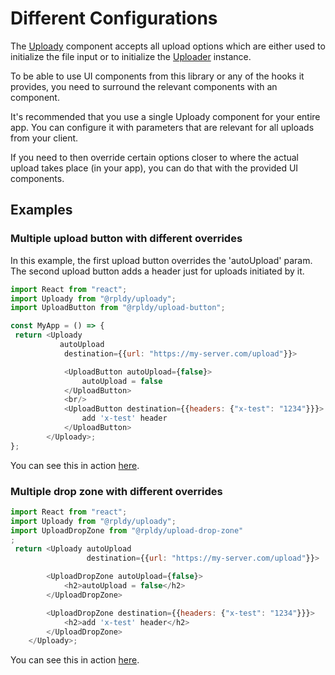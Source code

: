 # Different Configurations

The [Uploady](../packages/ui/uploady) component accepts all upload options which are either used to initialize the file input or to initialize the [Uploader](../packages/uploader) instance.

To be able to use UI components from this library or any of the hooks it provides, you need to surround the relevant components with an <Uploady> component.

It's recommended that you use a single Uploady component for your entire app. 
You can configure it with parameters that are relevant for all uploads from your client.

If you need to then override certain options closer to where the actual upload takes place (in your app), you can do that with the provided UI components.

## Examples

### Multiple upload button with different overrides

In this example, the first upload button overrides the 'autoUpload' param.
The second upload button adds a header just for uploads initiated by it.

```javascript
import React from "react";
import Uploady from "@rpldy/uploady";
import UploadButton from "@rpldy/upload-button";

const MyApp = () => {
 return <Uploady
           autoUpload
            destination={{url: "https://my-server.com/upload"}}>

            <UploadButton autoUpload={false}>
                autoUpload = false
            </UploadButton>
            <br/>
            <UploadButton destination={{headers: {"x-test": "1234"}}}>
                add 'x-test' header
            </UploadButton>
        </Uploady>;
};

```

You can see this in action [here](https://react-uploady-storybook.netlify.app/?path=/story/upload-button--different-configuration).

### Multiple drop zone with different overrides

```javascript
import React from "react";
import Uploady from "@rpldy/uploady";
import UploadDropZone from "@rpldy/upload-drop-zone"
;
 return <Uploady autoUpload
                 destination={{url: "https://my-server.com/upload"}}>

        <UploadDropZone autoUpload={false}>
            <h2>autoUpload = false</h2>
        </UploadDropZone>

        <UploadDropZone destination={{headers: {"x-test": "1234"}}}>
            <h2>add 'x-test' header</h2>
        </UploadDropZone>
    </Uploady>;

```

You can see this in action [here](https://react-uploady-storybook.netlify.app/?path=/story/upload-drop-zone--different-configuration).
